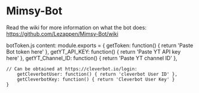 # Mimsy-Bot

Read the wiki for more information on what the bot does:
https://github.com/Lezappen/Mimsy-Bot/wiki

botToken.js content:
    module.exports = {
        getToken: function() { return 'Paste Bot token here' },
        getYT_API_KEY: function() { return 'Paste YT API key here' },
        getYT_Channel_ID: function() { return 'Paste YT channel ID' },


    // Can be obtained at https://cleverbot.io/login:
        getCleverbotUser: function() { return 'cleverbot User ID' },
        getCleverbotKey: function() { return 'Cleverbot User Key' }
    }
